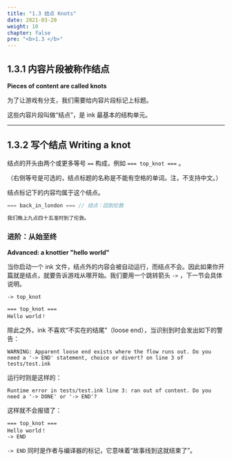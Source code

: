 ```yaml
---
title: "1.3 结点 Knots"
date: 2021-03-20
weight: 10
chapter: false
pre: "<b>1.3 </b>"
---
```


## 1.3.1 内容片段被称作结点

**Pieces of content are called knots**

为了让游戏有分支，我们需要给内容片段标记上标题。

这些内容片段叫做“结点”，是 ink 最基本的结构单元。

---

## 1.3.2 写个结点 Writing a knot

结点的开头由两个或更多等号 `==` 构成，例如  `=== top_knot ===` 。

（右侧等号是可选的，结点标题的名称是不能有空格的单词。注，不支持中文。）

结点标记下的内容均属于这个结点。

```c
=== back_in_london === // 结点：回到伦敦

我们晚上九点四十五准时到了伦敦。
```

### **进阶**：从始至终 

**Advanced: a knottier "hello world"**

当你启动一个 ink 文件，结点外的内容会被自动运行，而结点不会。因此如果你开篇就是结点，就要告诉游戏从哪开始。我们要用一个跳转箭头 `->` ，下一节会具体说明。

```
-> top_knot

=== top_knot ===
Hello world！
```

除此之外，ink 不喜欢“不实在的结尾”（loose end），当识别到时会发出如下的警告：

```plaintext
WARNING: Apparent loose end exists where the flow runs out. Do you need a '-> END' statement, choice or divert? on line 3 of tests/test.ink
```
运行时则是这样的：

```plaintext
Runtime error in tests/test.ink line 3: ran out of content. Do you need a '-> DONE' or '-> END'?
```

这样就不会报错了：

```
=== top_knot ===
Hello world！
-> END
```

`-> END` 同时是作者与编译器的标记，它意味着“故事线到这就结束了”。